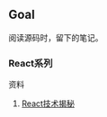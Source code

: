 ## Goal
阅读源码时，留下的笔记。

### React系列
资料
1. [React技术揭秘](https://react.iamkasong.com/#%E5%AF%BC%E5%AD%A6%E8%A7%86%E9%A2%91)